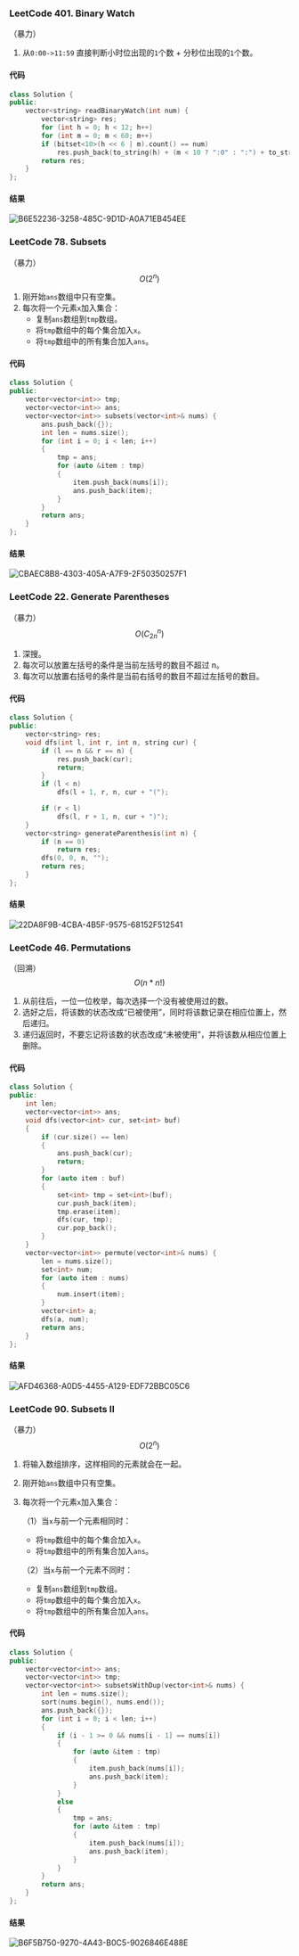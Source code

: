 ### LeetCode 401. Binary Watch

（暴力）

1.  从`0:00->11:59` 直接判断小时位出现的`1`个数 + 分秒位出现的`1`个数。

#### 代码

```c++
class Solution {
public:
    vector<string> readBinaryWatch(int num) {
        vector<string> res;
        for (int h = 0; h < 12; h++)
        for (int m = 0; m < 60; m++)
        if (bitset<10>(h << 6 | m).count() == num)
            res.push_back(to_string(h) + (m < 10 ? ":0" : ":") + to_string(m));
        return res;
    }
};
```

#### 结果

![B6E52236-3258-485C-9D1D-A0A71EB454EE](img/B6E52236-3258-485C-9D1D-A0A71EB454EE.png)

### LeetCode 78. Subsets

（暴力）$$O(2^n)$$

1. 刚开始`ans`数组中只有空集。
2. 每次将一个元素`x`加入集合：
   - 复制`ans`数组到`tmp`数组。
   - 将`tmp`数组中的每个集合加入`x`。
   - 将`tmp`数组中的所有集合加入`ans`。

#### 代码

```c++
class Solution {
public:
    vector<vector<int>> tmp;
    vector<vector<int>> ans;
    vector<vector<int>> subsets(vector<int>& nums) {
        ans.push_back({});
        int len = nums.size();
        for (int i = 0; i < len; i++)
        {
            tmp = ans;
            for (auto &item : tmp)
            {
                item.push_back(nums[i]);
                ans.push_back(item);
            }
        }
        return ans;
    }
};
```

#### 结果

![CBAEC8B8-4303-405A-A7F9-2F50350257F1](img/CBAEC8B8-4303-405A-A7F9-2F50350257F1.png)

### LeetCode 22. Generate Parentheses

（暴力）$$O(C_{2n}^{n})$$

1. 深搜。
2. 每次可以放置左括号的条件是当前左括号的数目不超过 n。
3. 每次可以放置右括号的条件是当前右括号的数目不超过左括号的数目。

#### 代码

```c++
class Solution {
public:
    vector<string> res;
    void dfs(int l, int r, int n, string cur) {
        if (l == n && r == n) {
            res.push_back(cur);
            return;
        }
        if (l < n)
            dfs(l + 1, r, n, cur + "(");

        if (r < l)
            dfs(l, r + 1, n, cur + ")");
    }
    vector<string> generateParenthesis(int n) {
        if (n == 0)
            return res;
        dfs(0, 0, n, "");
        return res;
    }
};
```

#### 结果

![22DA8F9B-4CBA-4B5F-9575-68152F512541](img/22DA8F9B-4CBA-4B5F-9575-68152F512541.png)

### LeetCode 46. Permutations

（回溯）$$O(n*n!)$$

1. 从前往后，一位一位枚举，每次选择一个没有被使用过的数。
2. 选好之后，将该数的状态改成“已被使用”，同时将该数记录在相应位置上，然后递归。
3. 递归返回时，不要忘记将该数的状态改成“未被使用”，并将该数从相应位置上删除。

#### 代码

```c++
class Solution {
public:
    int len;
    vector<vector<int>> ans;
    void dfs(vector<int> cur, set<int> buf)
    {
        if (cur.size() == len)
        {
            ans.push_back(cur);
            return;
        }
        for (auto item : buf)
        {
            set<int> tmp = set<int>(buf);
            cur.push_back(item);
            tmp.erase(item);
            dfs(cur, tmp);
            cur.pop_back();
        }
    }
    vector<vector<int>> permute(vector<int>& nums) {
        len = nums.size();
        set<int> num;
        for (auto item : nums)
        {
            num.insert(item);
        }
        vector<int> a;
        dfs(a, num);
        return ans;
    }
};
```

#### 结果

![AFD46368-A0D5-4455-A129-EDF72BBC05C6](img/AFD46368-A0D5-4455-A129-EDF72BBC05C6.png)

### LeetCode 90. Subsets II

（暴力）$$O(2^n)$$

1. 将输入数组排序，这样相同的元素就会在一起。

2. 刚开始`ans`数组中只有空集。

3. 每次将一个元素`x`加入集合：

   （1）当`x`与前一个元素相同时：

   - 将`tmp`数组中的每个集合加入`x`。
   - 将`tmp`数组中的所有集合加入`ans`。

   （2）当`x`与前一个元素不同时：

   - 复制`ans`数组到`tmp`数组。
   - 将`tmp`数组中的每个集合加入`x`。
   - 将`tmp`数组中的所有集合加入`ans`。

#### 代码

```c++
class Solution {
public:
    vector<vector<int>> ans;
    vector<vector<int>> tmp;
    vector<vector<int>> subsetsWithDup(vector<int>& nums) {
        int len = nums.size();
        sort(nums.begin(), nums.end());
        ans.push_back({});
        for (int i = 0; i < len; i++)
        {
            if (i - 1 >= 0 && nums[i - 1] == nums[i])
            {
                for (auto &item : tmp)
                {
                    item.push_back(nums[i]);
                    ans.push_back(item);
                }
            }
            else
            {
                tmp = ans;
                for (auto &item : tmp)
                {
                    item.push_back(nums[i]);
                    ans.push_back(item);
                }
            }
        }
        return ans;
    }
};
```

#### 结果

![B6F5B750-9270-4A43-B0C5-9026846E488E](img/B6F5B750-9270-4A43-B0C5-9026846E488E.png)